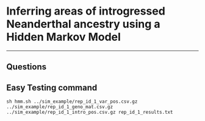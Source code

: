 # Inferring areas of introgressed Neanderthal ancestry using a Hidden Markov Model
___
## Questions


## Easy Testing command
`sh hmm.sh ../sim_example/rep_id_1_var_pos.csv.gz ../sim_example/rep_id_1_geno_mat.csv.gz ../sim_example/rep_id_1_intro_pos.csv.gz rep_id_1_results.txt`
